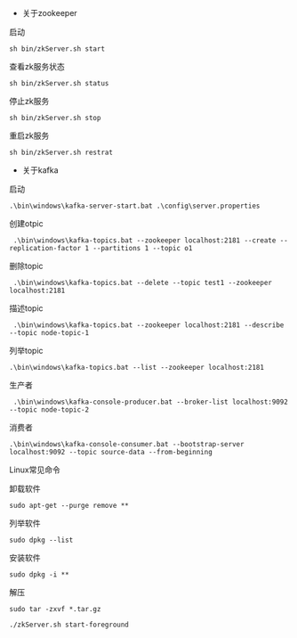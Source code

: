 - 关于zookeeper

启动 
```shell
sh bin/zkServer.sh start
```

查看zk服务状态
```shell
sh bin/zkServer.sh status
```

停止zk服务
```shell
sh bin/zkServer.sh stop
```

重启zk服务
```shell
sh bin/zkServer.sh restrat
```

- 关于kafka

启动
```shell
.\bin\windows\kafka-server-start.bat .\config\server.properties
```

创建otpic
```shell
 .\bin\windows\kafka-topics.bat --zookeeper localhost:2181 --create --replication-factor 1 --partitions 1 --topic o1
```
 
删除topic
```shell
 .\bin\windows\kafka-topics.bat --delete --topic test1 --zookeeper localhost:2181
```

描述topic
```shell
 .\bin\windows\kafka-topics.bat --zookeeper localhost:2181 --describe --topic node-topic-1
 ```

列举topic
```shell
.\bin\windows\kafka-topics.bat --list --zookeeper localhost:2181
```

生产者
```shell
 .\bin\windows\kafka-console-producer.bat --broker-list localhost:9092 --topic node-topic-2
```

消费者
```shell
.\bin\windows\kafka-console-consumer.bat --bootstrap-server localhost:9092 --topic source-data --from-beginning
```



Linux常见命令

卸载软件
```shell
sudo apt-get --purge remove **
```

列举软件
```shell
sudo dpkg --list
```

安装软件
```shell
sudo dpkg -i **
```

解压
```shell
sudo tar -zxvf *.tar.gz
```

```shell
./zkServer.sh start-foreground
```